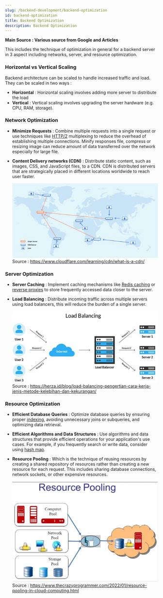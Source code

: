 ```yaml
---
slug: /backend-development/backend-optimization
id: backend-optimization
title: Backend Optimization
description: Backend Optimization
---
```


**Main Source : Various source from Google and Articles**

This includes the technique of optimization in general for a backend server in 3 aspect including networks, server, and resource optimization.

### Horizontal vs Vertical Scaling

Backend architecture can be scaled to handle increased traffic and load. They can be scaled in two ways :

- **Horizontal** : Horizontal scaling involves adding more server to distribute the load
- **Vertical** : Vertical scaling involves upgrading the server hardware (e.g. CPU, RAM, storage).

### Network Optimization

- **Minimize Requests** : Combine multiple requests into a single request or use techniques like [HTTP/2](/computer-networking/http-https#http2) multiplexing to reduce the overhead of establishing multiple connections. Minify responses file, compress or resizing image can reduce amount of data transferred over the network especially for large file.

- **Content Delivery networks (CDN)** : Distribute static content, such as images, CSS, and JavaScript files, to a CDN. CDN is distributed servers that are strategically placed in different locations worldwide to reach user faster.

  ![CDN](./cdn.png)  
  Source : https://www.cloudflare.com/learning/cdn/what-is-a-cdn/

### Server Optimization

- **Server Caching** : Implement caching mechanisms like [Redis caching](/backend-development/caching#type-of-caching) or [reverse proxies](/computer-networking/proxy#reverse-proxy) to store frequently accessed data closer to the server.

- **Load Balancing** : Distribute incoming traffic across multiple servers using load balancers, this will reduce the burden of a single server.

  ![Load balancing](./load-balancing.png)  
  Source : https://herza.id/blog/load-balancing-pengertian-cara-kerja-jenis-metode-kelebihan-dan-kekurangan/

### Resource Optimization

- **Efficient Database Queries** : Optimize database queries by ensuring proper [indexing](/database-system/index), avoiding unnecessary joins or subqueries, and optimizing data retrieval.

- **Efficient Algorithms and Data Structures** : Use algorithms and data structures that provide efficient operations for your application's use cases. For example, if you frequently search or write data, consider using [hash map](/data-structures-and-algorithms/hash-table).

- **Resource Pooling** : Which is the technique of reusing resources by creating a shared repository of resources rather than creating a new resource for each request. This includes sharing database connections, network sockets, or other expensive resources.

  ![Resource pooling](./resource-pooling.png)  
  Source : https://www.thecrazyprogrammer.com/2022/01/resource-pooling-in-cloud-computing.html
